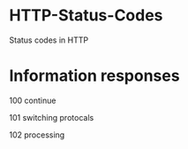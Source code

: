 # HTTP-Status-Codes
Status codes in HTTP

# Information responses

100  continue

101  switching protocals

102  processing
